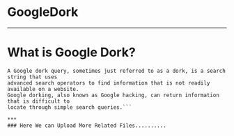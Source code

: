 # GoogleDork
***
# What is Google Dork?
```What is Google dorking used for?
A Google dork query, sometimes just referred to as a dork, is a search string that uses
advanced search operators to find information that is not readily available on a website.
Google dorking, also known as Google hacking, can return information that is difficult to 
locate through simple search queries.```

***
### Here We can Upload More Related Files..........
